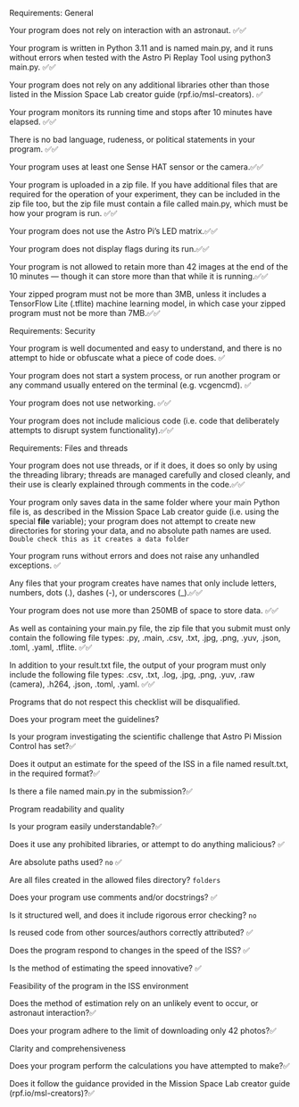 Requirements: General

Your program does not rely on interaction with an astronaut. ✅✅

Your program is written in Python 3.11 and is named main.py, and it runs without errors when tested with the Astro Pi Replay Tool using python3 main.py. ✅✅

Your program does not rely on any additional libraries other than those listed in the Mission Space Lab creator guide (rpf.io/msl-creators).  ✅


Your program monitors its running time and stops after 10 minutes have elapsed. ✅✅

There is no bad language, rudeness, or political statements in your program. ✅✅

Your program uses at least one Sense HAT sensor or the camera.✅✅

Your program is uploaded in a zip file. If you have additional files that are required for the operation of your experiment, they can be included in the zip file too, but the zip file must contain a file called main.py, which must be how your program is run. ✅✅

Your program does not use the Astro Pi’s LED matrix.✅✅

Your program does not display flags during its run.✅✅

Your program is not allowed to retain more than 42 images at the end of the 10 minutes — though it can store more than that while it is running.✅✅

Your zipped program must not be more than 3MB, unless it includes a TensorFlow Lite (.tflite) machine learning model, in which case your zipped program must not be more than 7MB.✅✅

Requirements: Security

Your program is well documented and easy to understand, and there is no attempt to hide or obfuscate what a piece of code does. ✅

Your program does not start a system process, or run another program or any command usually entered on the terminal (e.g. vcgencmd). ✅

Your program does not use networking. ✅✅

Your program does not include malicious code (i.e. code that deliberately attempts to disrupt system functionality).✅✅

Requirements: Files and threads

Your program does not use threads, or if it does, it does so only by using the threading library; threads are managed carefully and closed cleanly, and their use is clearly explained through comments in the code.✅✅

Your program only saves data in the same folder where your main Python file is, as described in the Mission Space Lab creator guide (i.e. using the special __file__ variable); your program does not attempt to create new directories for storing your data, and no absolute path names are used. ```Double check this as it creates a data folder```

Your program runs without errors and does not raise any unhandled exceptions. ✅

Any files that your program creates have names that only include letters, numbers, dots (.), dashes (-), or underscores (_).✅✅

Your program does not use more than 250MB of space to store data. ✅✅

As well as containing your main.py file, the zip file that you submit must only contain the following file types: .py, .main, .csv, .txt, .jpg, .png, .yuv, .json, .toml, .yaml, .tflite. ✅✅

In addition to your result.txt file, the output of your program must only include the following file types: .csv, .txt, .log, .jpg, .png, .yuv, .raw (camera), .h264, .json, .toml, .yaml. ✅✅

Programs that do not respect this checklist will be disqualified.


Does your program meet the guidelines? 

Is your program investigating the scientific challenge that Astro Pi Mission Control has set?✅

Does it output an estimate for the speed of the ISS in a file named result.txt, in the required format?✅

Is there a file named main.py in the submission?✅

Program readability and quality

Is your program easily understandable?✅

Does it use any prohibited libraries, or attempt to do anything malicious? ✅

Are absolute paths used? ```no``` ✅

Are all files created in the allowed files directory? ```folders```

Does your program use comments and/or docstrings? ✅

Is it structured well, and does it include rigorous error checking? ```no```

Is reused code from other sources/authors correctly attributed? ✅

Does the program respond to changes in the speed of the ISS? ✅

Is the method of estimating the speed innovative? ✅

Feasibility of the program in the ISS environment

Does the method of estimation rely on an unlikely event to occur, or astronaut interaction?✅

Does your program adhere to the limit of downloading only 42 photos?✅

Clarity and comprehensiveness

Does your program perform the calculations you have attempted to make?✅

Does it follow the guidance provided in the Mission Space Lab creator guide (rpf.io/msl-creators)?✅